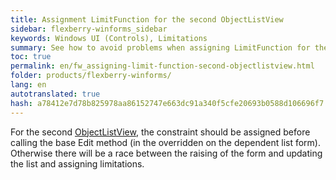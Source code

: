```yaml
--- 
title: Assignment LimitFunction for the second ObjectListView 
sidebar: flexberry-winforms_sidebar 
keywords: Windows UI (Controls), Limitations 
summary: See how to avoid problems when assigning LimitFunction for the second ObjectListView 
toc: true 
permalink: en/fw_assigning-limit-function-second-objectlistview.html 
folder: products/flexberry-winforms/ 
lang: en 
autotranslated: true 
hash: a78412e7d78b825978aa86152747e663dc91a340f5cfe20693b0588d106696f7 
--- 
```


For the second [ObjectListView](fw_objectlistview.html), the constraint should be assigned before calling the base Edit method (in the overridden on the dependent list form). Otherwise there will be a race between the raising of the form and updating the list and assigning limitations.


